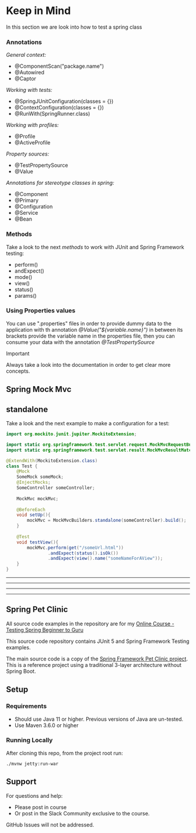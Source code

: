 # Keep in Mind

In this section we are look into how to test a spring class


### Annotations

_General context:_
* @ComponentScan("package.name")
* @Autowired
* @Captor

_Working with tests:_
* @SpringJUnitConfiguration(classes = {})
* @ContextConfiguration(classes = {})
* @RunWith(SpringRunner.class)


_Working with profiles:_
* @Profile
* @ActiveProfile

_Property sources:_
* @TestPropertySource
* @Value

_Annotations for stereotype classes in spring:_ 
* @Component
* @Primary
* @Configuration
* @Service
* @Bean

### Methods
Take a look to the next _methods_ to work with JUnit and Spring Framework testing:
* perform()
* andExpect()
* mode()
* view()
* status()
* params()

### Using Properties values

You can use ".properties" files in order to provide dummy data to the application with th 
annotation *_@Value("${variable.name}")_* in between its brackets provide the variable name in 
the properties file, then you can consume your data with the annotation *_@TestPropertySource_*


>[!IMPORTANT]
> Always take a look into the documentation in order to get clear more concepts.


## Spring Mock Mvc

## standalone
Take a look and the next example to make a configuration for a test:
```java
import org.mockito.junit.jupiter.MockitoExtension;

import static org.springframework.test.servlet.request.MockMvcRequestBuilders.*;
import static org.springframework.test.servlet.result.MockMvcResultMatchers.*;

@ExtendWith(MockitoExtension.class)
class Test {
    @Mock
    SomeMock someMock;
    @InjectMocks;
    SomeController someController;
    
    MockMvc mockMvc;
    
    @BeforeEach
    void setUp(){
        mockMvc = MockMvcBuilders.standalone(someController).build();
    }
    
    @Test
    void testView(){
        mockMvc.perform(get("/someUrl.html"))
                .andExpect(status().isOk())
                .andExpect(view().name("someNameForAView"));
    }
}
```


---
---
--- 
---
## Spring Pet Clinic 

All source code examples in the repository are for my [Online Course - Testing Spring Beginner to Guru](https://www.udemy.com/testing-spring-boot-beginner-to-guru/?couponCode=GITHUB_REPO)

This source code repository contains JUnit 5 and Spring Framework Testing examples.

The main source code is a copy of the [Spring Framework Pet Clinic project](https://github.com/spring-petclinic/spring-framework-petclinic). This is a reference project 
using a traditional 3-layer architecture without Spring Boot.

## Setup
### Requirements
* Should use Java 11 or higher. Previous versions of Java are un-tested.
* Use Maven 3.6.0 or higher

### Running Locally
After cloning this repo, from the project root run:
```text
./mvnw jetty:run-war
```

## Support
For questions and help:
* Please post in course
* Or post in the Slack Community exclusive to the course.

GitHub Issues will not be addressed.